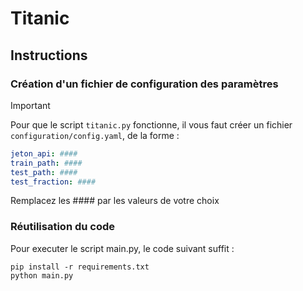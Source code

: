 # Titanic

## Instructions

### Création d'un fichier de configuration des paramètres

> [!IMPORTANT]
> Pour que le script `titanic.py` fonctionne, il vous faut créer un fichier `configuration/config.yaml`,
de la forme :
```yaml
jeton_api: ####
train_path: ####
test_path: ####
test_fraction: ####
```
Remplacez les #### par les valeurs de votre choix

### Réutilisation du code

Pour executer le script main.py, le code suivant suffit :
```shell
pip install -r requirements.txt
python main.py
```
